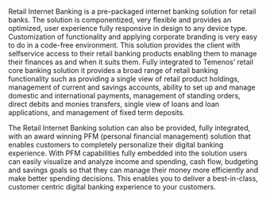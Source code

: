Retail Internet Banking is a pre-packaged internet banking solution for retail banks. The solution is componentized, very flexible and provides an optimized, user experience fully responsive in design to any device type. Customization of functionality and applying corporate branding is very easy to do in a code-free environment. This solution provides the client with selfservice access to their retail banking products enabling them to manage their finances as and when it suits them. Fully integrated to Temenos’ retail core banking solution it provides a broad range of retail banking functionality such as providing a single view of retail product holdings, management of current and savings accounts, ability to set up and manage domestic and international payments, management of standing orders, direct debits and monies transfers, single view of loans and loan applications, and management of fixed term deposits.

The Retail Internet Banking solution can also be provided, fully integrated, with an award winning PFM (personal financial management) solution that enables customers to completely personalize their digital banking experience. With PFM capabilities fully embedded into the solution users can easily visualize and analyze income and spending, cash flow, budgeting and savings goals so that they can manage their money more efficiently and make better spending decisions. This enables you to deliver a best-in-class, customer centric digital banking experience to your customers.
